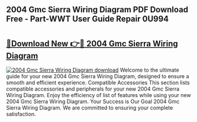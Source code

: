 ## 2004 Gmc Sierra Wiring Diagram PDF Download Free - Part-WWT User Guide Repair 0U994

# <h2><a href="http://dft6ayb.blite.top/?on=2004+Gmc+Sierra+Wiring+Diagram">🔗Download New 👉🔴 2004 Gmc Sierra Wiring Diagram</a></h2>

[![2004 Gmc Sierra Wiring Diagram download](https://i.imgur.com/lujVjoI.png)](http://dft6ayb.blite.top/?on=2004+Gmc+Sierra+Wiring+Diagram)
Welcome to the ultimate guide for your new 2004 Gmc Sierra Wiring Diagram, designed to ensure a smooth and efficient experience. Compatible Accessories This section lists compatible accessories and peripherals for your new 2004 Gmc Sierra Wiring Diagram. Enjoy the efficiency of list of features while using your new 2004 Gmc Sierra Wiring Diagram. Your Success is Our Goal 2004 Gmc Sierra Wiring Diagram. We are committed to ensuring your complete satisfaction.
